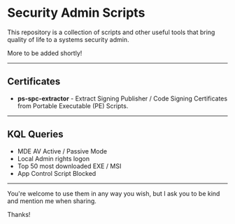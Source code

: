 # Security Admin Scripts

This repository is a collection of scripts and other useful tools that bring quality of life to a systems security admin.

More to be added shortly!

---

## Certificates

- **ps-spc-extractor** - Extract Signing Publisher / Code Signing Certificates from Portable Executable (PE) Scripts.

---

## KQL Queries

- MDE AV Active / Passive Mode
- Local Admin rights logon
- Top 50 most downloaded EXE / MSI
- App Control Script Blocked

---

You're welcome to use them in any way you wish, but I ask you to be kind and mention me when sharing.

Thanks!

